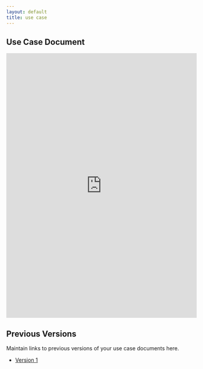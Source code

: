 ```yaml
---
layout: default
title: use case
---
```


## Use Case Document

<iframe src="https://docs.google.com/document/d/e/2PACX-1vSEEzT6iggywRAGcNWiw9h8HPabqeCuzwzSru8LqkCXNZNH6dNmSFJHy8pzggxP8A/pub?embedded=true" style="width: 100%;height: 700px;border: none;"></iframe>

## Previous Versions

<p class="message-highlight">Maintain links to previous versions of your use case documents here.</p>


- [Version 1]("https://docs.google.com/document/d/e/2PACX-1vSEEzT6iggywRAGcNWiw9h8HPabqeCuzwzSru8LqkCXNZNH6dNmSFJHy8pzggxP8A/pub?embedded=true")
